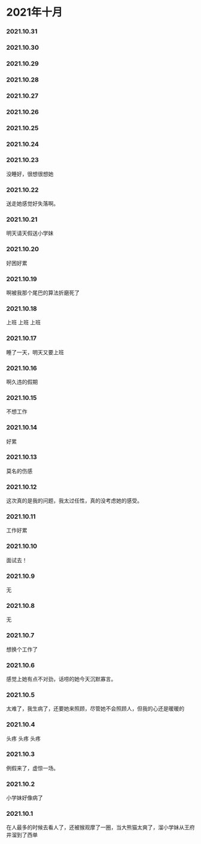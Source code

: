 # 2021年十月
### 2021.10.31
### 2021.10.30
### 2021.10.29
### 2021.10.28
### 2021.10.27
### 2021.10.26
### 2021.10.25
### 2021.10.24
### 2021.10.23
没睡好，很想很想她
### 2021.10.22
送走她感觉好失落啊。
### 2021.10.21
明天请天假送小学妹
### 2021.10.20
好困好累
### 2021.10.19
啊被我那个尾巴的算法折磨死了
### 2021.10.18
上班 上班 上班
### 2021.10.17
睡了一天，明天又要上班
### 2021.10.16
啊久违的假期
### 2021.10.15
不想工作
### 2021.10.14
好累
### 2021.10.13
莫名的伤感
### 2021.10.12
这次真的是我的问题，我太过任性，真的没考虑她的感受。
### 2021.10.11
工作好累
### 2021.10.10
面试去！
### 2021.10.9
无
### 2021.10.8
无
### 2021.10.7
想换个工作了
### 2021.10.6
感觉上她有点不对劲，话唠的她今天沉默寡言。
### 2021.10.5
太难了，我生病了，还要她来照顾，尽管她不会照顾人，但我的心还是暖暖的
### 2021.10.4
头疼 头疼 头疼
### 2021.10.3
例假来了，虚惊一场。
### 2021.10.2
小学妹好像病了
### 2021.10.1
在人最多的时候去看人了，还被猴观摩了一圈，当大熊猫太爽了，溜小学妹从王府井溜到了西单
